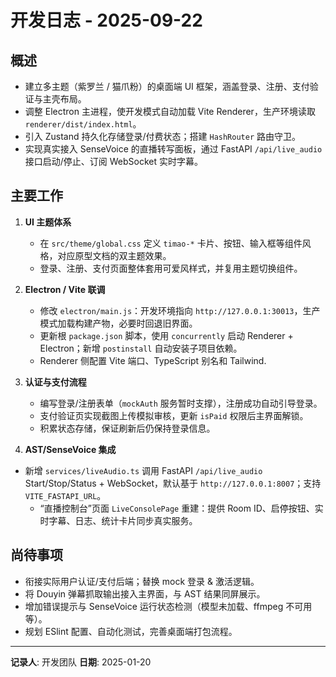 # 开发日志 - 2025-09-22

## 概述

- 建立多主题（紫罗兰 / 猫爪粉）的桌面端 UI 框架，涵盖登录、注册、支付验证与主壳布局。
- 调整 Electron 主进程，使开发模式自动加载 Vite Renderer，生产环境读取 `renderer/dist/index.html`。
- 引入 Zustand 持久化存储登录/付费状态；搭建 `HashRouter` 路由守卫。
- 实现真实接入 SenseVoice 的直播转写面板，通过 FastAPI `/api/live_audio` 接口启动/停止、订阅 WebSocket 实时字幕。

## 主要工作

1. **UI 主题体系**

   - 在 `src/theme/global.css` 定义 `timao-*` 卡片、按钮、输入框等组件风格，对应原型文档的双主题效果。
   - 登录、注册、支付页面整体套用可爱风样式，并复用主题切换组件。
2. **Electron / Vite 联调**

   - 修改 `electron/main.js`：开发环境指向 `http://127.0.0.1:30013`，生产模式加载构建产物，必要时回退旧界面。
   - 更新根 `package.json` 脚本，使用 `concurrently` 启动 Renderer + Electron；新增 `postinstall` 自动安装子项目依赖。
   - Renderer 侧配置 Vite 端口、TypeScript 别名和 Tailwind.
3. **认证与支付流程**

   - 编写登录/注册表单（`mockAuth` 服务暂时支撑），注册成功自动引导登录。
   - 支付验证页实现截图上传模拟审核，更新 `isPaid` 权限后主界面解锁。
   - 积累状态存储，保证刷新后仍保持登录信息。
4. **AST/SenseVoice 集成**

- 新增 `services/liveAudio.ts` 调用 FastAPI `/api/live_audio` Start/Stop/Status + WebSocket，默认基于 `http://127.0.0.1:8007`；支持 `VITE_FASTAPI_URL`。
   - “直播控制台”页面 `LiveConsolePage` 重建：提供 Room ID、启停按钮、实时字幕、日志、统计卡片同步真实服务。

## 尚待事项

- 衔接实际用户认证/支付后端；替换 mock 登录 & 激活逻辑。
- 将 Douyin 弹幕抓取输出接入主界面，与 AST 结果同屏展示。
- 增加错误提示与 SenseVoice 运行状态检测（模型未加载、ffmpeg 不可用等）。
- 规划 ESlint 配置、自动化测试，完善桌面端打包流程。

---

**记录人**: 开发团队
**日期**: 2025-01-20

